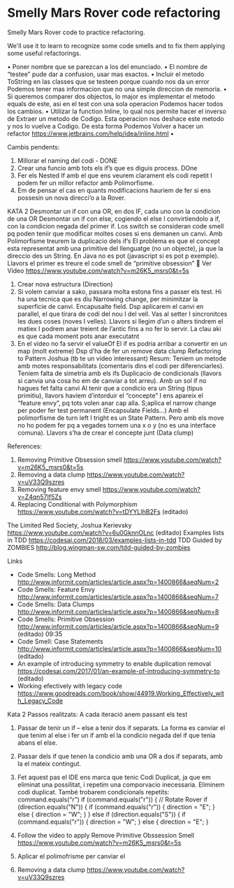 Smelly Mars Rover code refactoring
=============================================

Smelly Mars Rover code to practice refactoring.

We'll use it to learn to recognize some code smells
and to fix them applying some useful refactorings.

•	Poner nombre que se parezcan a los del enunciado.
•	El nombre de “testee” pude dar a confusion, usar mas exactos. 
•	Incluir el metodo ToString en las classes que se testeen porque cuando nos da un error Podemos tener mas informacion que no una simple direccion de memoria. 
•	Si queremos comparer dos objectos, lo major es implementar el metodo equals de este, asi en el test con una sola operacion Podemos hacer todos los cambios.
•	Utilizar la function Inline, lo qual nos permite hacer el inverso de Extraer un metodo de Codigo. Esta operacion nos deshace este metodo y nos lo vuelve a Codigo. De esta forma Podemos Volver a hacer un refactor 
https://www.jetbrains.com/help/idea/inline.html
•	


Cambis pendents: 
1.	Millorar el naming del codi - DONE
2.	Crear una funcio amb tots els if’s que es diguis process. DOne
3.	Fer els Nested If amb el que ens veurem clarament els codi repetit I podem fer un millor refactor amb Polimorfisme. 
4.	Em de pensar el cas en quants modificacions hauriem de fer si ens possesin un nova direcci’o a la Rover. 

KATA 2
Desmontar un if con una OR, en dos IF, cada uno con la condicion de una OR
Desmontar un if con else, cogiendo el else I convirtiendolo a if, con la condicion negada del primer if. 
Los switch se consideran code smell pq poden teniir que modificar moltes coses si ens demanen un canvi. 
Amb Polimorfisme treurem la duplicacio dels if’s
El problema es que el concept esta representat amb una primitive del llenguatge (no un objecte), ja que la direccio des un String. En Java no es pot (javascript si es pot p exemple). Llavors el primer es treure el code smell de “primitive obsession”  Ver Video https://www.youtube.com/watch?v=m26K5_msrs0&t=5s
1.	Crear nova estructura (Direction)
2.	Si volem canviar a sako, passara molta estona fins a passer els test. Hi ha una tecnica que es diu Narrowing change, per minimitzar la superficie de canvi. Encapusalte field. Dsp aplicarem el canvi en parallel, el que tirara de codi del nou I del vell. Vas al setter I sincronitces les dues coses (noves I velles). Llavors si llegim d’un o alters tindrem el matiex I podrem anar treient de l’antic fins a no fer lo servir. La clau aki es que cada moment pots anar executatnt
3.	En el video no fa servir el valueOf
El if es podria arribar a convertir en un map (molt extreme)
Dsp d’ha de fer un remove data clump
Refactoring to Pattern Joshua (tb te un video interessant)
Resum:
Teniem un metode amb motes responsabilitats (comentaris dins el codi per diferenciarles). 
Teniem falta de simetria amb els ifs
Duplicacio de condicionals (llavors si canvia una cosa ho em de canviar a tot arreu). Amb un sol if no hagues fet falta canvi
Al tenir que a condicio era un String (tipus primitiu), llavors haviem d’intorduir el “concepte”
I ens apareix el “feature envy”, pq tots volen anar cap alla. S;aplica el narrow change per poder fer test permanent (Encapsulate Fields…) 
Amb el polimorfisme de turn left I tright es un State Pattern. Pero amb els move no ho podem fer pq a vegades tornem una x o y (no es una interface comuna). Llavors s’ha de crear el concepte junt (Data clump) 

References:
1. Removing Primitive Obsession smell
https://www.youtube.com/watch?v=m26K5_msrs0&t=5s
2. Removing a data clump
https://www.youtube.com/watch?v=uV33Q9szres
3. Removing feature envy smell
https://www.youtube.com/watch?v=Z4qn57If5Zs
4. Replacing Conditional with Polymorphism
https://www.youtube.com/watch?v=tDYYLIhB2Fs (editado) 

The Limited Red Society, Joshua Kerievsky
https://www.youtube.com/watch?v=6u0GknnOLnc (editado) 
Examples lists in TDD
https://codesai.com/2018/03/examples-lists-in-tdd
TDD Guided by ZOMBIES
http://blog.wingman-sw.com/tdd-guided-by-zombies

Links
- Code Smells: Long Method
http://www.informit.com/articles/article.aspx?p=1400866&seqNum=2 
- Code Smells: Feature Envy
http://www.informit.com/articles/article.aspx?p=1400866&seqNum=7 
- Code Smells: Data Clumps
http://www.informit.com/articles/article.aspx?p=1400866&seqNum=8
- Code Smells: Primitive Obsession
http://www.informit.com/articles/article.aspx?p=1400866&seqNum=9 (editado) 09:35
- Code Smell: Case Statements
http://www.informit.com/articles/article.aspx?p=1400866&seqNum=10 (editado) 
- An example of introducing symmetry to enable duplication removal
https://codesai.com/2017/01/an-example-of-introducing-symmetry-to (editado) 
- Working efectively with legacy code
https://www.goodreads.com/book/show/44919.Working_Effectively_with_Legacy_Code

Kata 2
Passos realitzats: A cada iteració anem passant els test
1.	Passar de tenir un if – else a tenir dos if separats. La forma es canviar el que tenim al else i fer un if amb el la condicio negada del if que tenia abans el else. 
2.	Passar dels if que tenen la condicio amb una OR a dos if separats, amb la el mateix contingut. 
3.	Fet aquest pas el IDE ens marca que tenic Codi Duplicat, ja que em eliminat una possilitat, i repetim una comporvacio inecessaria. Eliminem codi duplicat. 
També trobarem condicionals repetits: command.equals(“r”) 
if (command.equals("r")) {
    // Rotate Rover
    if (direction.equals("N")) {
        if (command.equals("r")) {
            direction = "E";
        } else {
            direction = "W";
        }
    } else if (direction.equals("S")) {
        if (command.equals("r")) {
            direction = "W";
        } else {
            direction = "E";
        }
4.	Follow the video to apply Remove Primitive Obssession Smell
https://www.youtube.com/watch?v=m26K5_msrs0&t=5s
5.	Aplicar el polimofrisme per canviar el 	

6.	Removing a data clump
https://www.youtube.com/watch?v=uV33Q9szres
